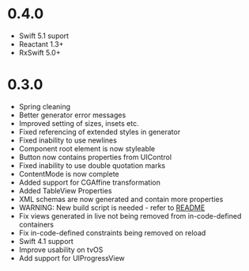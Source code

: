 # 0.4.0

* Swift 5.1 suport
* Reactant 1.3+
* RxSwift 5.0+

# 0.3.0
* Spring cleaning
* Better generator error messages
* Improved setting of sizes, insets etc.
* Fixed referencing of extended styles in generator
* Fixed inability to use newlines
* Component root element is now styleable
* Button now contains properties from UIControl
* Fixed inability to use double quotation marks
* ContentMode is now complete
* Added support for CGAffine transformation
* Added TableView Properties
* XML schemas are now generated and contain more properties
* WARNING: New build script is needed - refer to [README](README.md)
* Fix views generated in live not being removed from in-code-defined containers
* Fix in-code-defined constraints being removed on reload
* Swift 4.1 support
* Improve usability on tvOS
* Add support for UIProgressView
